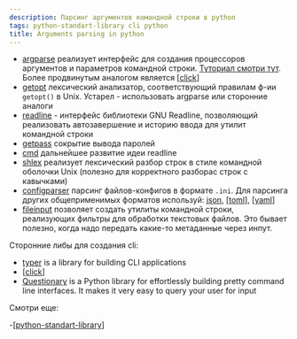 ```yaml
---
description: Парсинг аргументов командной строки в python
tags: python-standart-library cli python
title: Arguments parsing in python
---
```

- [argparse](https://docs.python.org/3/library/argparse.html) реализует интерфейс для создания процессоров аргументов и параметров командной строки. [Туториал смотри тут](https://docs.python.org/3/howto/argparse.html). Более продвинутым аналогом является [[click]]
- [getopt](https://docs.python.org/3/library/getopt.html?highlight=getopt#module-getopt) лексический анализатор, соответствующий правилам ф-ии `getopt()` в Unix. Устарел - использовать argparse или сторонние аналоги
- [readline](https://docs.python.org/3/library/readline.html?highlight=readline#module-readline) - интерфейс библиотеки GNU Readline, позволяющий реализовать автозавершение и историю ввода для утилит командной строки
- [getpass](https://docs.python.org/3/library/getpass.html?highlight=getpass#module-getpass) сокрытие вывода паролей
- [cmd](https://docs.python.org/3/library/cmd.html?highlight=cmd#module-cmd) дальнейшее развитие идеи readline
- [shlex](https://docs.python.org/3/library/shlex.html?highlight=shlex#module-shlex) реализует лексический разбор строк в стиле командной оболочки Unix (полезно для корректного разборас строк с кавычками)
- [configparser](https://docs.python.org/3/library/configparser.html?highlight=configparser#module-configparser) парсинг файлов-конфигов в формате `.ini`. Для парсинга других общеприменимых форматов используй: [json](https://docs.python.org/3/library/json.html?highlight=json#module-json), [[toml]], [[yaml]]
- [fileinput](https://docs.python.org/3/library/fileinput.html?highlight=fileinput#module-fileinput) позволяет создать утилиты командной строки, реализующих фильтры для обработки текстовых файлов. Это бывает полезно, когда надо передать какие-то метаданные через инпут.

Сторонние либы для создания cli:

- [typer](https://typer.tiangolo.com/) is a library for building CLI applications
- [[click]]
- [Questionary](https://questionary.readthedocs.io/en/stable/index.html#) is a Python library for effortlessly building pretty command line interfaces. It makes it very easy to query your user for input

Смотри еще:

-[[python-standart-library]]

[//begin]: # "Autogenerated link references for markdown compatibility"
[click]: click "Click интерфейс командной строки"
[toml]: toml "Toml"
[yaml]: yaml "Yaml"
[click]: click "Click интерфейс командной строки"
[python-standart-library]: ../lists/python-standart-library "Стандартная библиотека python и полезные ресурсы"
[//end]: # "Autogenerated link references"